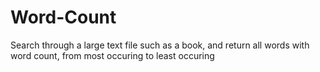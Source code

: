 # Word-Count
Search through a large text file such as a book, and return all words with word count, from most occuring to least occuring
